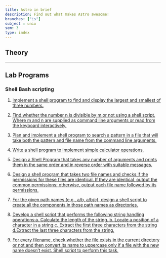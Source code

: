 ```yaml
---
title: Astro in brief
description: Find out what makes Astro awesome!
branches: ["is"]
subject : unix
sem: 3
type: index
---
```


## Theory


***

## Lab Programs

### Shell Bash scripting

1. [Implement a shell program to find and display the largest and smallest of three numbers.](/nmamitloop/notes/subjects/unix/lab/program-1)

2. [Find whether the number n is divisible by m or not using a shell script. Where m and n are supplied as command line arguments or read from the keyboard interactively.](/nmamitloop/notes/subjects/unix/lab/program-2)

3. [Plan and implement a shell program to search a pattern in a file that will take both the pattern and file name from the command line arguments.](/nmamitloop/notes/subjects/unix/lab/program-3)

4. [Write a shell program to implement simple calculator operations.](/nmamitloop/notes/subjects/unix/lab/program-4)

5. [Design a Shell Program that takes any number of arguments and prints them in the same order and in reverse order with suitable messages.](/nmamitloop/notes/subjects/unix/lab/program-5)

6. [Design a shell program that takes two file names and checks if the permissions for these files are identical. If they are identical, output the common permissions; otherwise, output each file name followed by its permissions.](/nmamitloop/notes/subjects/unix/lab/program-6)

7. [For the given path names (e.g., a/b, a/b/c), design a shell script to create all the components in those path names as directories.](/nmamitloop/notes/subjects/unix/lab/program-7)

8. [Develop a shell script that performs the following string handling operations:a.  Calculate the length of the string. b. Locate a position of a character in a string c. Extract the first three characters from the string d.Extract the last three characters from the string.](/nmamitloop/notes/subjects/unix/lab/program-8)

9. [For every filename, check whether the file exists in the current directory or not and then convert its name to uppercase only if a file with the new name doesn’t exist. Shell script to perform this task.](/nmamitloop/notes/subjects/unix/lab/program-9)

